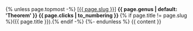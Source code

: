 <section>
  {% unless page.topmost -%}
    <span id="{{ page.slug }}">
      <a class="slug" href="{{ page.url | relative_url }}">[{{ page.slug }}]</a>
      <strong>
        {{ page.genus | default: 'Theorem' }}
        <span class="numbering">{{ page.clicks | to_numbering }}</span>
      </strong>
      {% if page.title != page.slug %}({{ page.title }}).{% endif -%}
    </span>
  {%- endunless %}
  {{ content }}
</section>
